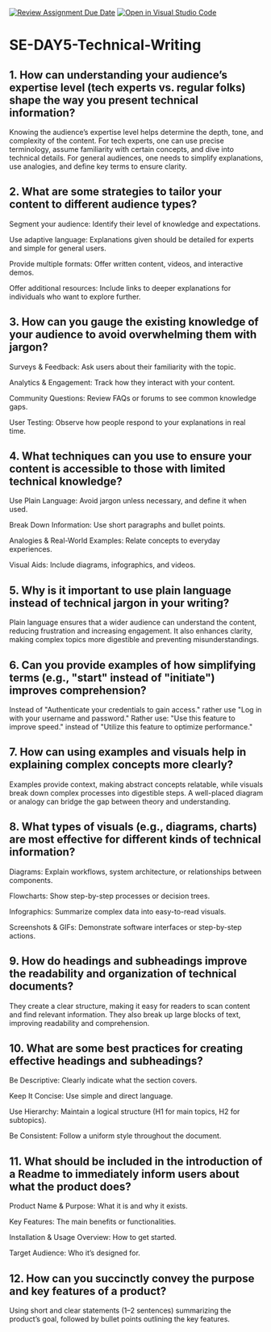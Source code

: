 [![Review Assignment Due Date](https://classroom.github.com/assets/deadline-readme-button-22041afd0340ce965d47ae6ef1cefeee28c7c493a6346c4f15d667ab976d596c.svg)](https://classroom.github.com/a/zsAR-pyY)
[![Open in Visual Studio Code](https://classroom.github.com/assets/open-in-vscode-2e0aaae1b6195c2367325f4f02e2d04e9abb55f0b24a779b69b11b9e10269abc.svg)](https://classroom.github.com/online_ide?assignment_repo_id=18485793&assignment_repo_type=AssignmentRepo)
# SE-DAY5-Technical-Writing
## 1. How can understanding your audience’s expertise level (tech experts vs. regular folks) shape the way you present technical information?
Knowing the audience’s expertise level helps determine the depth, tone, and complexity of the content. For tech experts, one can use precise terminology, assume familiarity with certain concepts, and dive into technical details. For general audiences, one needs to simplify explanations, use analogies, and define key terms to ensure clarity.

## 2. What are some strategies to tailor your content to different audience types?
Segment your audience: Identify their level of knowledge and expectations.

Use adaptive language: Explanations given should be detailed for experts and simple for general users.

Provide multiple formats: Offer written content, videos, and interactive demos.

Offer additional resources: Include links to deeper explanations for individuals who want to explore further.

## 3. How can you gauge the existing knowledge of your audience to avoid overwhelming them with jargon?
Surveys & Feedback: Ask users about their familiarity with the topic.

Analytics & Engagement: Track how they interact with your content.

Community Questions: Review FAQs or forums to see common knowledge gaps.

User Testing: Observe how people respond to your explanations in real time.

## 4. What techniques can you use to ensure your content is accessible to those with limited technical knowledge?
Use Plain Language: Avoid jargon unless necessary, and define it when used.

Break Down Information: Use short paragraphs and bullet points.

Analogies & Real-World Examples: Relate concepts to everyday experiences.

Visual Aids: Include diagrams, infographics, and videos.

## 5. Why is it important to use plain language instead of technical jargon in your writing?
Plain language ensures that a wider audience can understand the content, reducing frustration and increasing engagement. It also enhances clarity, making complex topics more digestible and preventing misunderstandings.

## 6. Can you provide examples of how simplifying terms (e.g., "start" instead of "initiate") improves comprehension?
Instead of "Authenticate your credentials to gain access." rather use "Log in with your username and password."
Rather use: "Use this feature to improve speed." instead of "Utilize this feature to optimize performance."

## 7. How can using examples and visuals help in explaining complex concepts more clearly?
Examples provide context, making abstract concepts relatable, while visuals break down complex processes into digestible steps. A well-placed diagram or analogy can bridge the gap between theory and understanding.

## 8. What types of visuals (e.g., diagrams, charts) are most effective for different kinds of technical information?
Diagrams: Explain workflows, system architecture, or relationships between components.

Flowcharts: Show step-by-step processes or decision trees.

Infographics: Summarize complex data into easy-to-read visuals.

Screenshots & GIFs: Demonstrate software interfaces or step-by-step actions.

## 9. How do headings and subheadings improve the readability and organization of technical documents?
They create a clear structure, making it easy for readers to scan content and find relevant information. They also break up large blocks of text, improving readability and comprehension.

## 10. What are some best practices for creating effective headings and subheadings?
Be Descriptive: Clearly indicate what the section covers.

Keep It Concise: Use simple and direct language.

Use Hierarchy: Maintain a logical structure (H1 for main topics, H2 for subtopics).

Be Consistent: Follow a uniform style throughout the document.

## 11. What should be included in the introduction of a Readme to immediately inform users about what the product does?
Product Name & Purpose: What it is and why it exists.

Key Features: The main benefits or functionalities.

Installation & Usage Overview: How to get started.

Target Audience: Who it’s designed for.

## 12. How can you succinctly convey the purpose and key features of a product?
Using short and clear statements (1–2 sentences) summarizing the product’s goal, followed by bullet points outlining the key features. 


